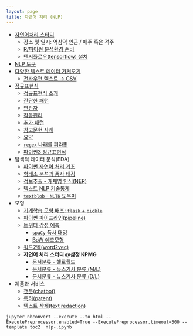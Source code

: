 ```yaml
---
layout: page
title: 자연어 처리 (NLP)
---
```


- [자연어처리 스터디](https://etherpad.net/p/nlp-study)
    - 장소 및 일시: 역삼역 인근 / 매주 혹은 격주 
    - [R/파이썬 분석환경 준비](nlp-toolchain.html)
    - [텐서플로우(tensorflow) 설치](nlp-tensorflow-install.html)
- [NLP 도구](nlp-tools.html)
- [다양한 텍스트 데이터 가져오기](regex-import-text.html)
    - [전자우편 텍스트 &rarr; CSV](nlp-ingest-text.html)
- [정규표현식](regex-index.html)
    - [정규표현식 소개](regex-intro.html)
    - [간단한 패턴](regex-simple-pattern.html)
    - [연산자](regex-operators.html)
    - [작동원리](regex-under-the-hood.html)
    - [추가 패턴](regex-more-pattern.html)
    - [참고문헌 사례](regex-last-wrinkle.html)
    - [요약](regex-wrapup.html)
    - [`regex` 나래를 펴라!!!](regex-ai-nlp.html)
    - [파이썬3 정규표현식](regex-python3.html)
- 탐색적 데이터 분석(EDA)
    - [파이썬 자연어 처리 기초](nlp-python-basic.html)
    - [형태소 분석과 품사 태깅](nlp-pos-tagging.html)
    - [정보추출 - 개체명 인식(NER)](nlp-ner-python.html)
    - [텍스트 NLP 기술통계](nlp-twitter-describe.html)
    - [`textblob` - `NLTK` 도우미](nlp-textblob.html)
- 모형
    - [기계학습 모형 배포: `flask` + `pickle`](nlp-ml-deployment.html) 
    - [파이썬 파이프라인(pipeline)](nlp-python-pipeline.html) 
    - [트위터 감성 예측](nlp-twitter-ml.html)
        - [`spaCy` 품사 태깅](nlp-twitter-ml-pos.html)
        - [BoW 예측모형](nlp-twitter-ml-bow.html)
    - [워드2벡(word2vec)](nlp-word2vec-python.html)
    - **자연어 처리 스터디 @삼정 KPMG**
        - [문서분류 - 헬로월드](nlp-classification.html)
        - [문서분류 - 뉴스기사 분류 (M/L)](nlp-newsgroup-classification.html)
        - [문서분류 - 뉴스기사 분류 (D/L)](nlp-newsgroup-classification-dl.html)
- 제품과 서비스
    - [챗봇(chatbot)](nlp-chatbot.html)
    - [특허(patent)](nlp-patent.html)
    - [텍스트 삭제(text redaction)](nlp-text-redaction.html)


`jupyter nbconvert --execute --to html --ExecutePreprocessor.enabled=True --ExecutePreprocessor.timeout=300 --template toc2  nlp-.ipynb`